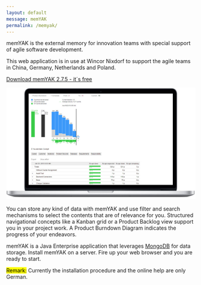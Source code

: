 ```yaml
---
layout: default
message: memYAK
permalink: /memyak/
---
```

memYAK is the external memory for innovation teams with special support of agile software development.

This web application is in use at Wincor Nixdorf to support the agile teams in China, Germany, Netherlands and Poland.

[Download memYAK 2.7.5 - it´s free](/r/memyak.zip)

![](/i/memyak/memyak.jpg)

You can store any kind of data with memYAK and use filter and search mechanisms to select the contents that are of relevance for you. Structured navigational concepts like a Kanban grid or a Product Backlog view support you in your project work. A Product Burndown Diagram indicates the progress of your endeavors.

memYAK is a Java Enterprise application that leverages [MongoDB](http://mongodb.org) for data storage. Install memYAK on a server. Fire up your web browser and you are ready to start.

<mark>Remark:</mark> Currently the installation procedure and the online help are only German.
